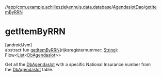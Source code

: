 //[app](../../../index.md)/[com.example.achillesziekenhuis.data.database](../index.md)/[AgendaslotDao](index.md)/[getItemByRRN](get-item-by-r-r-n.md)

# getItemByRRN

[androidJvm]\
abstract fun [getItemByRRN](get-item-by-r-r-n.md)(rijksregisternummer: [String](https://kotlinlang.org/api/latest/jvm/stdlib/kotlin/-string/index.html)): Flow&lt;[List](https://kotlinlang.org/api/latest/jvm/stdlib/kotlin.collections/-list/index.html)&lt;[DbAgendaslot](../-db-agendaslot/index.md)&gt;&gt;

Get all the [DbAgendaslot](../-db-agendaslot/index.md) with a specific National Insurance number from the [DbAgendaslot](../-db-agendaslot/index.md) table.
